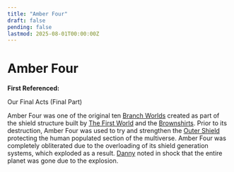 ```yaml
---
title: "Amber Four"
draft: false
pending: false
lastmod: 2025-08-01T00:00:00Z
---
```


# Amber Four

**First Referenced:**

Our Final Acts (Final Part)


Amber Four was one of the original ten [Branch Worlds](/worlds/branch-world/) created as part of the shield structure built by [The First World](/worlds/the-first-world/) and the [Brownshirts](/races/brownshirt/). Prior to its destruction, Amber Four was used to try and strengthen the [Outer Shield](/devices/outer-shield/) protecting the human populated section of the multiverse. Amber Four was completely obliterated due to the overloading of its shield generation systems, which exploded as a result. [Danny](/people/danny/) noted in shock that the entire planet was gone due to the explosion.